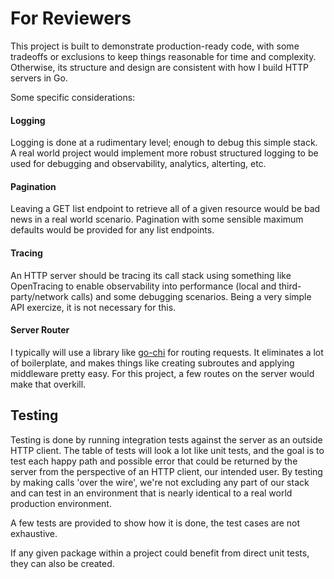 # For Reviewers

This project is built to demonstrate production-ready code, with some tradeoffs or exclusions to keep things reasonable for time and complexity. Otherwise, its structure and design are consistent with how I build HTTP servers in Go.

Some specific considerations:

#### Logging

Logging is done at a rudimentary level; enough to debug this simple stack. A real world project would implement more robust structured logging to be used for debugging and observability, analytics, alterting, etc.

#### Pagination

Leaving a GET list endpoint to retrieve all of a given resource would be bad news in a real world scenario. Pagination with some sensible maximum defaults would be provided for any list endpoints.

#### Tracing

An HTTP server should be tracing its call stack using something like OpenTracing to enable observability into performance (local and third-party/network calls) and some debugging scenarios. Being a very simple API exercize, it is not necessary for this.

#### Server Router

I typically will use a library like [go-chi](https://github.com/go-chi/chi) for routing requests. It eliminates a lot of boilerplate, and makes things like creating subroutes and applying middleware pretty easy. For this project, a few routes on the server would make that overkill.

## Testing

Testing is done by running integration tests against the server as an outside HTTP client. The table of tests will look a lot like unit tests, and the goal is to test each happy path and possible error that could be returned by the server from the perspective of an HTTP client, our intended user. By testing by making calls 'over the wire', we're not excluding any part of our stack and can test in an environment that is nearly identical to a real world production environment.

A few tests are provided to show how it is done, the test cases are not exhaustive.

If any given package within a project could benefit from direct unit tests, they can also be created.
